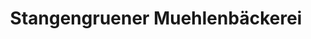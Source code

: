 ---
title: "Stangengruener Muehlenbäckerei"
url: /auerbach/stangengruener-muehlenbaeckerei/
shop: Bäckerei
---